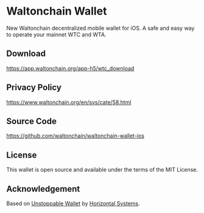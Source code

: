 
# Waltonchain Wallet
New Waltonchain decentralized mobile wallet for iOS. A safe and easy way to operate your mainnet WTC and WTA. 

## Download
https://app.waltonchain.org/app-h5/wtc_download



## Privacy Policy
https://www.waltonchain.org/en/sys/cate/58.html



## Source Code
https://github.com/waltonchain/waltonchain-wallet-ios



## License
This wallet is open source and available under the terms of the MIT License.


## Acknowledgement
Based on [Unstoppable Wallet](https://github.com/horizontalsystems/unstoppable-wallet-ios) by [Horizontal Systems](https://github.com/horizontalsystems).

